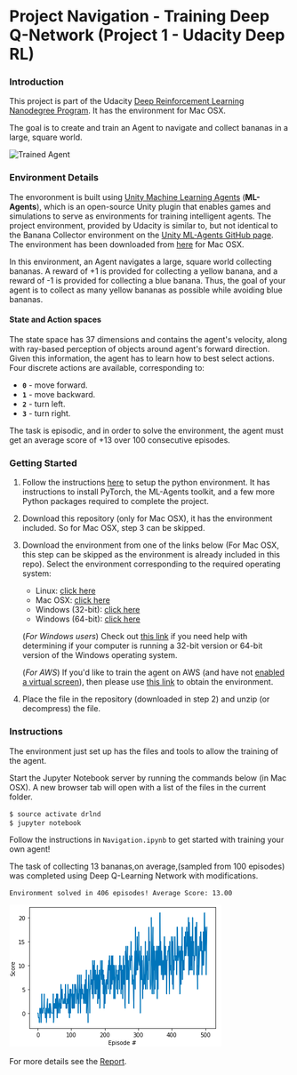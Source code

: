 [//]: # (Image References)

[image1]: https://user-images.githubusercontent.com/10624937/42135619-d90f2f28-7d12-11e8-8823-82b970a54d7e.gif "Trained Agent"

[image2]: Score_plot.png "Score Plot"

# Project Navigation - Training Deep Q-Network (Project 1 - Udacity Deep RL)

### Introduction

This project is part of the Udacity [Deep Reinforcement Learning Nanodegree Program](https://www.udacity.com/course/deep-reinforcement-learning-nanodegree--nd893). It has the environment for Mac OSX. 

The goal is to create and train an Agent to navigate and collect bananas in a large, square world.  

![Trained Agent][image1]

### Environment Details

The envoronment is built using [Unity Machine Learning Agents](https://github.com/Unity-Technologies/ml-agents) (**ML-Agents**), which is an open-source Unity plugin that enables games and simulations to serve as environments for training intelligent agents. 
The project environment, provided by Udacity is similar to, but not identical to the Banana Collector environment on the [Unity ML-Agents GitHub page](https://github.com/Unity-Technologies/ml-agents). The environment has been downloaded from [here](https://s3-us-west-1.amazonaws.com/udacity-drlnd/P1/Banana/Banana.app.zip) for Mac OSX.

In this environment, an Agent navigates a large, square world collecting bananas. A reward of +1 is provided for collecting a yellow banana, and a reward of -1 is provided for collecting a blue banana.  Thus, the goal of your agent is to collect as many yellow bananas as possible while avoiding blue bananas.

#### State and Action spaces

The state space has 37 dimensions and contains the agent's velocity, along with ray-based perception of objects around agent's forward direction.  Given this information, the agent has to learn how to best select actions.  Four discrete actions are available, corresponding to:
- **`0`** - move forward.
- **`1`** - move backward.
- **`2`** - turn left.
- **`3`** - turn right.

The task is episodic, and in order to solve the environment, the agent must get an average score of +13 over 100 consecutive episodes.

### Getting Started

1. Follow the instructions [here](https://github.com/udacity/Value-based-methods#dependencies) to setup the python environment. It has instructions to install PyTorch, the ML-Agents toolkit, and a few more Python packages required to complete the project.
2. Download this repository (only for Mac OSX), it has the environment included. So for Mac OSX, step 3 can be skipped.
3. Download the environment from one of the links below (For Mac OSX, this step can be skipped as the environment is already included in this repo).  Select the environment corresponding to the required operating system:
    - Linux: [click here](https://s3-us-west-1.amazonaws.com/udacity-drlnd/P1/Banana/Banana_Linux.zip)
    - Mac OSX: [click here](https://s3-us-west-1.amazonaws.com/udacity-drlnd/P1/Banana/Banana.app.zip)
    - Windows (32-bit): [click here](https://s3-us-west-1.amazonaws.com/udacity-drlnd/P1/Banana/Banana_Windows_x86.zip)
    - Windows (64-bit): [click here](https://s3-us-west-1.amazonaws.com/udacity-drlnd/P1/Banana/Banana_Windows_x86_64.zip)
    
    (_For Windows users_) Check out [this link](https://support.microsoft.com/en-us/help/827218/how-to-determine-whether-a-computer-is-running-a-32-bit-version-or-64) if you need help with determining if your computer is running a 32-bit version or 64-bit version of the Windows operating system.

    (_For AWS_) If you'd like to train the agent on AWS (and have not [enabled a virtual screen](https://github.com/Unity-Technologies/ml-agents/blob/master/docs/Training-on-Amazon-Web-Service.md)), then please use [this link](https://s3-us-west-1.amazonaws.com/udacity-drlnd/P1/Banana/Banana_Linux_NoVis.zip) to obtain the environment.

4. Place the file in the repository (downloaded in step 2) and unzip (or decompress) the file. 

### Instructions

The environment just set up has the files and tools to allow the training of the agent.

Start the Jupyter Notebook server by running the commands below (in Mac OSX). A new browser tab will open with a list of the files in the current folder.

```
$ source activate drlnd
$ jupyter notebook
```

Follow the instructions in `Navigation.ipynb` to get started with training your own agent!  

The task of collecting 13 bananas,on average,(sampled from 100 episodes) was completed using Deep Q-Learning Network with modifications.

```
Environment solved in 406 episodes!	Average Score: 13.00
```
![Score Plot][image2]

For more details see the [Report](https://github.com/tamoghna21/DeepRL-Project-Navigation/blob/main/Report.pdf).
